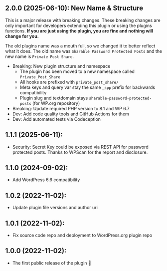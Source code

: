 ## 2.0.0 (2025-06-10): New Name & Structure

This is a major release with breaking changes.
These breaking changes are only important for developers extending this plugin or using the plugins functions.
**If you are just using the plugin, you are fine and nothing will change for you.**

The old plugins name was a mouth full, so we changed it to better reflect what it does.
The old name was `Sharable Password Protected Posts` and the new name is `Private Post Share`.

* Breaking: New plugin structure and namespace
    * The plugin has been moved to a new namespace called `Private_Post_Share`
    * All hooks are prefixed with `private_post_share/`
    * Meta keys and query var stay the same `_spp` prefix for backwards compatibility
    * Plugin slug and textdomain stays `sharable-password-protected-posts` (for WP.org repository)
* Breaking: Update required PHP version to 8.1 and WP 6.7
* Dev: Add code quality tools and GitHub Actions for them
* Dev: Add automated tests via Codeception

## 1.1.1 (2025-06-11):

* Security: Secret Key could be exposed via REST API for password protected posts. Thanks to WPScan for the report and
  disclosure.

## 1.1.0 (2024-09-02):

* Add WordPress 6.6 compatibility

## 1.0.2 (2022-11-02):

* Update plugin file versions and author uri

## 1.0.1 (2022-11-02):

* Fix source code repo and deployment to WordPress.org plugin repo

## 1.0.0 (2022-11-02):

* The first public release of the plugin 🥳
